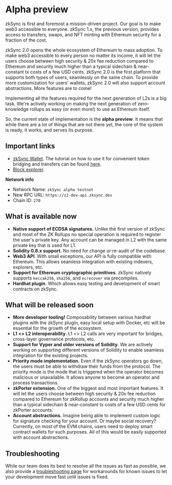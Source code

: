 # Alpha preview

zkSync is first and foremost a mission-driven project. Our goal is to make web3 accessible to everyone. zkSync 1.x, the previous version, provides access to transfers, swaps, and NFT minting with Ethereum security for a fraction of the cost.

zkSync 2.0 opens the whole ecosystem of Ethereum to mass adoption. To make web3 accessible to every person no matter its income, it will let the users choose between high security & 20x fee reduction compared to Ethereum and security much higher than a typical sidechain & near-constant tx costs of a few USD cents. zkSync 2.0 is the first platform that supports both types of users, seamlessly on the same chain. To provide more customization for users' wallets, zkSync 2.0 will also support account abstractions. More features are to come!

Implementing all the features required for the next generation of L2s is a big task. We're actively working on making the next generation of zero-knowledge rollups as easy (or even more!) to use as Ethereum itself.

So, the current state of implementation is the **alpha preview**. It means that while there are a lot of things that are not there yet, the core of the system is ready, it works, and serves its purpose.

## Important links

- [zkSync Wallet](https://zqgai-staging-wallet-v2.zksync.dev). The tutorial on how to use it for convenient token bridging and transfers can be found [here](./tutorials/bridging-funds.md).
- [Block explorer](https://zksync-v2-testnet.zkscan.io).

**Network info**

- Network Name: `zkSync alpha testnet`
- New RPC URL: `https://z2-dev-api.zksync.dev`
- Chain ID: `270`

## What is available now

- **Native support of ECDSA signatures.** Unlike the first version of zkSync and most of the ZK Rollups no special operation is required to register the user's private key. Any account can be managed in L2 with the same private key that is used for L1.
- **Solidity 0.8.x support.** No need for change or re-audit of the codebase.
- **Web3 API**. With small exceptions, our API is fully compatible with Ethereum. This allows seamless integration with existing indexers, explorers, etc.
- **Support for Ethereum cryptographic primitives**. zkSync natively supports `keccak256`, `sha256`, and `ecrecover` via precompiles.
- **Hardhat plugin**. Which allows easy testing and development of smart contracts on zkSync.

## What will be released soon

- **More developer tooling!** Composability between various hardhat plugins with the zkSync plugin, easy local setup with Docker, etc will be essential for the growth of the ecosystem.
- **L1 <> L2 interoperability.** L1 <> L2 calls are very important for bridges, cross-layer governance protocols, etc.
- **Support for Vyper and older versions of Solidity.** We are actively working on supporting different versions of Solidity to enable seamless integration for the existing projects.
- **Priority mode implementation.** Even if the zkSync operators go down, the users must be able to withdraw their funds from the protocol. The priority mode is the mode that is triggered when the operator becomes malicious or unavailable. It allows anyone to become an operator and process transactions.
- **zkPorter extension.** One of the biggest and most important features. It will let the users choose between high security & 20x fee reduction compared to Ethereum for zkRollup accounts and security much higher than a typical sidechain & near-constant tx costs of a few USD cents for zkPorter accounts.
- **Account abstractions.** Imagine being able to implement custom logic for signature checking for your account. Or maybe social recovery? Currently, on most of the EVM chains, users need to deploy smart contract wallets for such purposes. All of this would be easily supported with account abstractions.

## Troubleshooting

While our team does its best to resolve all the issues as fast as possible, we also provide a [troubleshooting page](./troubleshooting.md) for workarounds for known issues to let your development move fast until issues is fixed.
